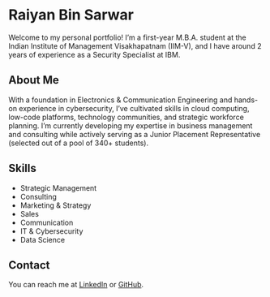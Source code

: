 # Raiyan Bin Sarwar
Welcome to my personal portfolio! I’m a first-year M.B.A. student at the Indian Institute of Management Visakhapatnam (IIM-V), and I have around 2 years of experience as a Security Specialist at IBM.
## About Me
With a foundation in Electronics & Communication Engineering and hands-on experience in cybersecurity, I’ve cultivated skills in cloud computing, low-code platforms, technology communities, and strategic workforce planning. I’m currently developing my expertise in business management and consulting while actively serving as a Junior Placement Representative (selected out of a pool of 340+ students).

## Skills
- Strategic Management
- Consulting
- Marketing & Strategy
- Sales
- Communication
- IT & Cybersecurity
- Data Science

## Contact
You can reach me at [LinkedIn]([https://www.linkedin.com/in/sagarmakar/]) or [GitHub](https://github.com/sagarmakar).
